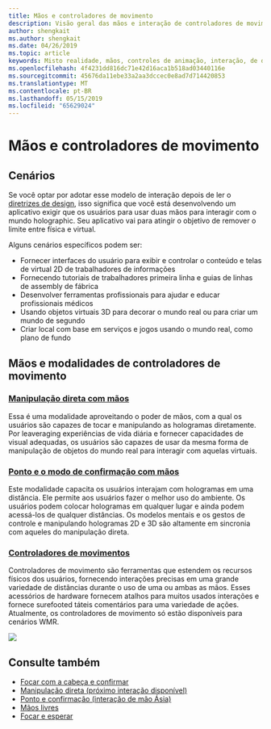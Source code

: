 ```yaml
---
title: Mãos e controladores de movimento
description: Visão geral das mãos e interação de controladores de movimento
author: shengkait
ms.author: shengkait
ms.date: 04/26/2019
ms.topic: article
keywords: Misto realidade, mãos, controles de animação, interação, de design
ms.openlocfilehash: 4f4231dd816dc71e42d16aca1b518ad03440116e
ms.sourcegitcommit: 45676da11ebe33a2aa3dccec0e8ad7d714420853
ms.translationtype: MT
ms.contentlocale: pt-BR
ms.lasthandoff: 05/15/2019
ms.locfileid: "65629024"
---
```

# <a name="hands-and-motion-controllers"></a>Mãos e controladores de movimento
## <a name="scenarios"></a>Cenários
Se você optar por adotar esse modelo de interação depois de ler o [diretrizes de design](interaction-fundamentals.md), isso significa que você está desenvolvendo um aplicativo exigir que os usuários para usar duas mãos para interagir com o mundo holographic. Seu aplicativo vai para atingir o objetivo de remover o limite entre física e virtual.

Alguns cenários específicos podem ser:
* Fornecer interfaces do usuário para exibir e controlar o conteúdo e telas de virtual 2D de trabalhadores de informações
* Fornecendo tutoriais de trabalhadores primeira linha e guias de linhas de assembly de fábrica
* Desenvolver ferramentas profissionais para ajudar e educar profissionais médicos  
* Usando objetos virtuais 3D para decorar o mundo real ou para criar um mundo de segundo 
* Criar local com base em serviços e jogos usando o mundo real, como plano de fundo

## <a name="hands-and-motion-controllers-modalities"></a>Mãos e modalidades de controladores de movimento
### <a name="direct-manipulation-with-handsdirect-manipulationmd"></a>[Manipulação direta com mãos](direct-manipulation.md)
Essa é uma modalidade aproveitando o poder de mãos, com a qual os usuários são capazes de tocar e manipulando as hologramas diretamente. Por leaveraging experiências de vida diária e fornecer capacidades de visual adequadas, os usuários são capazes de usar da mesma forma de manipulação de objetos do mundo real para interagir com aquelas virtuais.   

### <a name="point-and-commit-with-handspoint-and-commitmd"></a>[Ponto e o modo de confirmação com mãos](point-and-commit.md)
Este modalidade capacita os usuários interajam com hologramas em uma distância. Ele permite aos usuários fazer o melhor uso do ambiente. Os usuários podem colocar hologramas em qualquer lugar e ainda podem acessá-los de qualquer distâncias. Os modelos mentais e os gestos de controle e manipulando hologramas 2D e 3D são altamente em sincronia com aqueles do manipulação direta.

### <a name="motion-controllersmotion-controllersmd"></a>[Controladores de movimentos](motion-controllers.md)
Controladores de movimento são ferramentas que estendem os recursos físicos dos usuários, fornecendo interações precisas em uma grande variedade de distâncias durante o uso de uma ou ambas as mãos. Esses acessórios de hardware fornecem atalhos para muitos usados interações e fornece surefooted táteis comentários para uma variedade de ações. Atualmente, os controladores de movimento só estão disponíveis para cenários WMR. 

![](images/Hands-and-controllers-720px.jpg)<br>

## <a name="see-also"></a>Consulte também
* [Focar com a cabeça e confirmar](gaze-and-commit.md)
* [Manipulação direta (próximo interação disponível)](direct-manipulation.md)
* [Ponto e confirmação (interação de mão Ásia)](point-and-commit.md)
* [Mãos livres](hands-free.md)
* [Focar e esperar](gaze-targeting.md)
